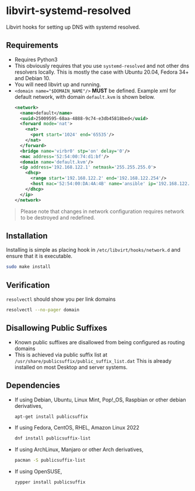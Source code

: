 <!-- markdownlint-disable MD033 -->

# libvirt-systemd-resolved

Libvirt hooks for setting up DNS with systemd resolved.

## Requirements

- Requires Python3
- This obviously requires that you use `systemd-resolved` and not other dns resolvers locally.
This is mostly the case with Ubuntu 20.04, Fedora 34+ and Debian 10.
- You will need libvirt up and running.
- `<domain name="$DOMAIN_NAME"/>` **MUST** be defined. Example xml for default network, with domain `default.kvm` is shown below.
  ```xml
  <network>
    <name>default</name>
    <uuid>25009595-68aa-4888-9c74-e3db45818bed</uuid>
    <forward mode='nat'>
      <nat>
        <port start='1024' end='65535'/>
      </nat>
    </forward>
    <bridge name='virbr0' stp='on' delay='0'/>
    <mac address='52:54:00:74:d1:bf'/>
    <domain name='default.kvm'/>
    <ip address='192.168.122.1' netmask='255.255.255.0'>
      <dhcp>
        <range start='192.168.122.2' end='192.168.122.254'/>
        <host mac='52:54:00:DA:4A:4B' name='ansible' ip='192.168.122.129'/>
      </dhcp>
    </ip>
  </network>
  ```

> Please note that changes in network configuration requires network to be destroyed and redefined.

## Installation

Installing is simple as placing hook in `/etc/libvirt/hooks/network.d` and ensure that it is executable.

```bash
sudo make install
```

## Verification

`resolvectl` should show you per link domains

```bash
resolvectl --no-pager domain
```

## Disallowing Public Suffixes

- Known public suffixes are disallowed from being configured as routing domains
- This is achieved via public suffix list at `/usr/share/publicsuffix/public_suffix_list.dat` This is already installed on most Desktop and server systems.

## Dependencies

- If using Debian, Ubuntu, Linux Mint, Pop!_OS, Raspbian or other debian derivatives,
    ```bash
    apt-get install publicsuffix
    ```
- If using Fedora, CentOS, RHEL, Amazon Linux 2022
    ```bash
    dnf install publicsuffix-list
    ```
- If using ArchLinux, Manjaro or other Arch derivatives,
    ```bash
    pacman -S publicsuffix-list
    ```
- If using OpenSUSE,
    ```bash
    zypper install publicsuffix
    ```
